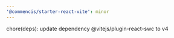 ```yaml
---
'@commencis/starter-react-vite': minor
---
```


chore(deps): update dependency @vitejs/plugin-react-swc to v4
